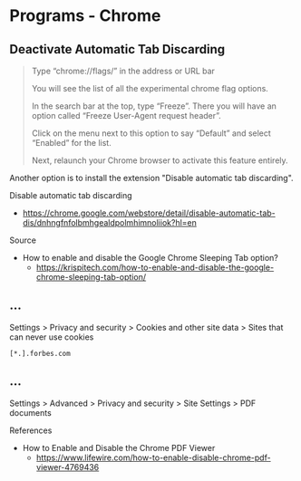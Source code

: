 # Programs - Chrome

## Deactivate Automatic Tab Discarding

> Type “chrome://flags/” in the address or URL bar
> 
> You will see the list of all the experimental chrome flag options.
> 
> In the search bar at the top, type “Freeze”. There you will have an option called “Freeze User-Agent request header”.
> 
> Click on the menu next to this option to say “Default” and select “Enabled” for the list.
>
> Next, relaunch your Chrome browser to activate this feature entirely.

Another option is to install the extension "Disable automatic tab discarding".

Disable automatic tab discarding

- https://chrome.google.com/webstore/detail/disable-automatic-tab-dis/dnhngfnfolbmhgealdpolmhimnoliiok?hl=en

Source

- How to enable and disable the Google Chrome Sleeping Tab option?
  - https://krispitech.com/how-to-enable-and-disable-the-google-chrome-sleeping-tab-option/

## ...

Settings > Privacy and security > Cookies and other site data > Sites that can never use cookies

```
[*.].forbes.com
```

## ...

 Settings > Advanced > Privacy and security > Site Settings > PDF documents

References

- How to Enable and Disable the Chrome PDF Viewer
  - https://www.lifewire.com/how-to-enable-disable-chrome-pdf-viewer-4769436
